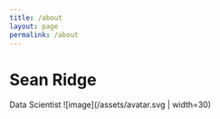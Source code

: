 ```yaml
---
title: /about
layout: page
permalink: /about
---
```


# Sean Ridge
Data Scientist ![image](/assets/avatar.svg | width=30) 
